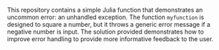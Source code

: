 This repository contains a simple Julia function that demonstrates an uncommon error: an unhandled exception.  The function `myfunction` is designed to square a number, but it throws a generic error message if a negative number is input.  The solution provided demonstrates how to improve error handling to provide more informative feedback to the user.